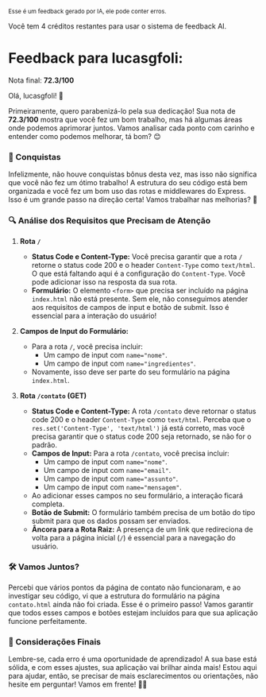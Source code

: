 <sup>Esse é um feedback gerado por IA, ele pode conter erros.</sup>

Você tem 4 créditos restantes para usar o sistema de feedback AI.

# Feedback para lucasgfoli:

Nota final: **72.3/100**

Olá, lucasgfoli! 🚀

Primeiramente, quero parabenizá-lo pela sua dedicação! Sua nota de **72.3/100** mostra que você fez um bom trabalho, mas há algumas áreas onde podemos aprimorar juntos. Vamos analisar cada ponto com carinho e entender como podemos melhorar, tá bom? 😊

### 🎉 Conquistas

Infelizmente, não houve conquistas bônus desta vez, mas isso não significa que você não fez um ótimo trabalho! A estrutura do seu código está bem organizada e você fez um bom uso das rotas e middlewares do Express. Isso é um grande passo na direção certa! Vamos trabalhar nas melhorias? 💪

### 🔍 Análise dos Requisitos que Precisam de Atenção

1. **Rota `/`**
   - **Status Code e Content-Type:** Você precisa garantir que a rota `/` retorne o status code 200 e o header `Content-Type` como `text/html`. O que está faltando aqui é a configuração do `Content-Type`. Você pode adicionar isso na resposta da sua rota.
   - **Formulário:** O elemento `<form>` que precisa ser incluído na página `index.html` não está presente. Sem ele, não conseguimos atender aos requisitos de campos de input e botão de submit. Isso é essencial para a interação do usuário!
   
2. **Campos de Input do Formulário:**
   - Para a rota `/`, você precisa incluir:
     - Um campo de input com `name="nome"`.
     - Um campo de input com `name="ingredientes"`.
   - Novamente, isso deve ser parte do seu formulário na página `index.html`.

3. **Rota `/contato` (GET)**
   - **Status Code e Content-Type:** A rota `/contato` deve retornar o status code 200 e o header `Content-Type` como `text/html`. Perceba que o `res.set('Content-Type', 'text/html')` já está correto, mas você precisa garantir que o status code 200 seja retornado, se não for o padrão.
   - **Campos de Input:** Para a rota `/contato`, você precisa incluir:
     - Um campo de input com `name="nome"`.
     - Um campo de input com `name="email"`.
     - Um campo de input com `name="assunto"`.
     - Um campo de input com `name="mensagem"`.
   - Ao adicionar esses campos no seu formulário, a interação ficará completa.
   - **Botão de Submit:** O formulário também precisa de um botão do tipo submit para que os dados possam ser enviados.
   - **Âncora para a Rota Raiz:** A presença de um link que redireciona de volta para a página inicial (`/`) é essencial para a navegação do usuário. 

### 🛠️ Vamos Juntos?

Percebi que vários pontos da página de contato não funcionaram, e ao investigar seu código, vi que a estrutura do formulário na página `contato.html` ainda não foi criada. Esse é o primeiro passo! Vamos garantir que todos esses campos e botões estejam incluídos para que sua aplicação funcione perfeitamente.

### 🌟 Considerações Finais

Lembre-se, cada erro é uma oportunidade de aprendizado! A sua base está sólida, e com esses ajustes, sua aplicação vai brilhar ainda mais! Estou aqui para ajudar, então, se precisar de mais esclarecimentos ou orientações, não hesite em perguntar! Vamos em frente! 🚀💖